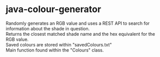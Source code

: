 # java-colour-generator
Randomly generates an RGB value and uses a REST API to search for information about the shade in question.\
Returns the closest matched shade name and the hex equivalent for the RGB value.\
Saved colours are stored within "savedColours.txt"\
Main function found within the "Colours" class.
